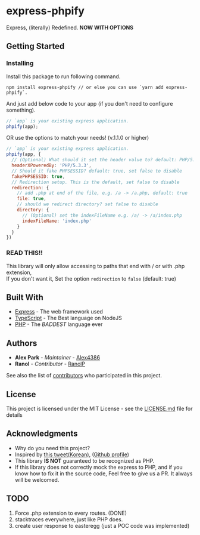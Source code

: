 # express-phpify

Express, (literally) Redefined.
**NOW WITH OPTIONS**

## Getting Started

### Installing

Install this package to run following command.

```
npm install express-phpify // or else you can use `yarn add express-phpify`.
```

And just add below code to your app (if you don't need to configure something).

```js
// `app` is your existing express application.
phpify(app);
```

OR use the options to match your needs! (v.1.1.0 or higher)

```js
// `app` is your existing express application.
phpify(app, {
  // (Optional) What should it set the header value to? default: PHP/5.3.3, set false to disable
  headerXPoweredBy: 'PHP/5.3.3',
  // Should it fake PHPSESSID? default: true, set false to disable
  fakePHPSESSID: true,
  // Redirection setup. This is the default, set false to disable
  redirection: {
    // add .php at end of the file, e.g. /a -> /a.php, default: true
    file: true,
    // should we redirect directory? set false to disable
    directory: {
      // (Optional) set the indexFileName e.g. /a/ -> /a/index.php
      indexFileName: 'index.php'
    }
  }
})
```

### READ THIS!!

This library will only allow accessing to paths that end with / or with .php extension,  
If you don't want it, Set the option `redirection` to `false` (default: true)

## Built With

* [Express](https://www.npmjs.com/package/express) - The web framework used
* [TypeScript](https://typescriptlang.org/) - The Best language on NodeJS
* [PHP](https://secure.php.net/) - The *BADDEST* language ever

## Authors

* **Alex Park** - *Maintainer* - [Alex4386](https://github.com/Alex4386)
* **Ranol** - *Contributor* - [RanolP](https://github.com/RanolP)

See also the list of [contributors](https://github.com/Team-StarGarden/express-phpify/contributors) who participated in this project.

## License

This project is licensed under the MIT License - see the [LICENSE.md](https://github.com/Team-StarGarden/express-phpify/blob/master/LICENSE.md) file for details

## Acknowledgments

* Why do you need this project?
* Inspired by [this tweet\(Korean\)](https://twitter.com/gaeulbyul/status/1051011599350124544), ([Github profile](https://github.com/gaeulbyul))
* This library **IS NOT** guaranteed to be recognized as PHP.
* If this library does not correctly mock the express to PHP, and if you know how to fix it in the source code, Feel free to give us a PR. It always will be welcomed.

## TODO

1. Force .php extension to every routes. (DONE)
2. stacktraces everywhere, just like PHP does.
3. create user response to easteregg (just a POC code was implemented)
